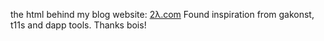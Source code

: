 the html behind my blog website: [2λ.com](https://2λ.com)
Found inspiration from gakonst, t11s and dapp tools.
 Thanks bois!
